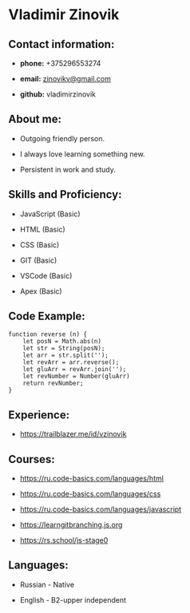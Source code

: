 # Vladimir Zinovik

## Contact information:

- **phone:** +375296553274

- **email:** zinovikv@gmail.com

- **github:** vladimirzinovik

## About me:

- Outgoing friendly person.

- I always love learning something new.

- Persistent in work and study.

## Skills and Proficiency:

- JavaScript (Basic)

- HTML (Basic)

- CSS (Basic)

- GIT (Basic)

- VSCode (Basic)

- Apex (Basic)

## Code Example:

```
function reverse (n) {
    let posN = Math.abs(n)
    let str = String(posN);
    let arr = str.split('');
    let revArr = arr.reverse();
    let gluArr = revArr.join('');
    let revNumber = Number(gluArr)
    return revNumber;   
}
```

## Experience:

- https://trailblazer.me/id/vzinovik

## Courses:

- https://ru.code-basics.com/languages/html

- https://ru.code-basics.com/languages/css

- https://ru.code-basics.com/languages/javascript

- https://learngitbranching.js.org

- https://rs.school/js-stage0

## Languages:

- Russian - Native

- English - B2-upper independent
